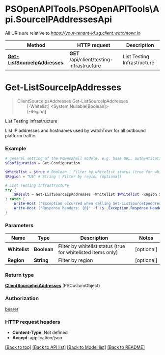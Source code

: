 # PSOpenAPITools.PSOpenAPITools\Api.SourceIPAddressesApi

All URIs are relative to *https://your-tenant-id.sg.client.watchtowr.io*

Method | HTTP request | Description
------------- | ------------- | -------------
[**Get-ListSourceIpAddresses**](SourceIPAddressesApi.md#Get-ListSourceIpAddresses) | **GET** /api/client/testing-infrastructure | List Testing Infrastructure


<a id="Get-ListSourceIpAddresses"></a>
# **Get-ListSourceIpAddresses**
> ClientSourceIpsAddresses Get-ListSourceIpAddresses<br>
> &nbsp;&nbsp;&nbsp;&nbsp;&nbsp;&nbsp;&nbsp;&nbsp;[-Whitelist] <System.Nullable[Boolean]><br>
> &nbsp;&nbsp;&nbsp;&nbsp;&nbsp;&nbsp;&nbsp;&nbsp;[-Region] <String><br>

List Testing Infrastructure

List IP addresses and hostnames used by watchTowr for all outbound platform traffic.

### Example
```powershell
# general setting of the PowerShell module, e.g. base URL, authentication, etc
$Configuration = Get-Configuration

$Whitelist = $true # Boolean | Filter by whitelist status (true for whitelisted items only) (optional)
$Region = "US" # String | Filter by region (optional)

# List Testing Infrastructure
try {
    $Result = Get-ListSourceIpAddresses -Whitelist $Whitelist -Region $Region
} catch {
    Write-Host ("Exception occurred when calling Get-ListSourceIpAddresses: {0}" -f ($_.ErrorDetails | ConvertFrom-Json))
    Write-Host ("Response headers: {0}" -f ($_.Exception.Response.Headers | ConvertTo-Json))
}
```

### Parameters

Name | Type | Description  | Notes
------------- | ------------- | ------------- | -------------
 **Whitelist** | **Boolean**| Filter by whitelist status (true for whitelisted items only) | [optional] 
 **Region** | **String**| Filter by region | [optional] 

### Return type

[**ClientSourceIpsAddresses**](ClientSourceIpsAddresses.md) (PSCustomObject)

### Authorization

[bearer](../README.md#bearer)

### HTTP request headers

 - **Content-Type**: Not defined
 - **Accept**: application/json

[[Back to top]](#) [[Back to API list]](../README.md#documentation-for-api-endpoints) [[Back to Model list]](../README.md#documentation-for-models) [[Back to README]](../README.md)

